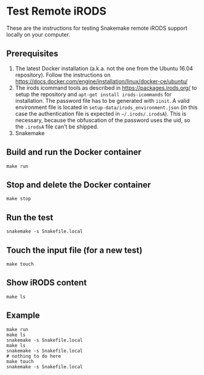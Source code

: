 # Test Remote iRODS

These are the instructions for testing Snakemake remote iRODS support locally
on your computer.

## Prerequisites

1. The latest Docker installation (a.k.a. not the one from the Ubuntu 16.04
repository). Follow the instructions on
https://docs.docker.com/engine/installation/linux/docker-ce/ubuntu/
2. The irods icommand tools as described in https://packages.irods.org/ to
setup the repository and `apt-get install irods-icommands` for installation.
The password file has to be generated with `iinit`. A valid environment file
is located in `setup-data/irods_environment.json` (in this case the
authentication file is expected in `~/.irods/.irodsA`). This is necessary,
because the obfuscation of the password uses the uid, so the `.irodsA` file
can't be shipped.
3. Snakemake

## Build and run the Docker container

```
make run
```

## Stop and delete the Docker container

```
make stop
```

## Run the test

```
snakemake -s Snakefile.local
```

## Touch the input file (for a new test)

```
make touch
```

## Show iRODS content

```
make ls
```

## Example

```
make run
make ls
snakemake -s Snakefile.local
make ls
snakemake -s Snakefile.local
# nothing to do here
make touch
snakemake -s Snakefile.local
```
